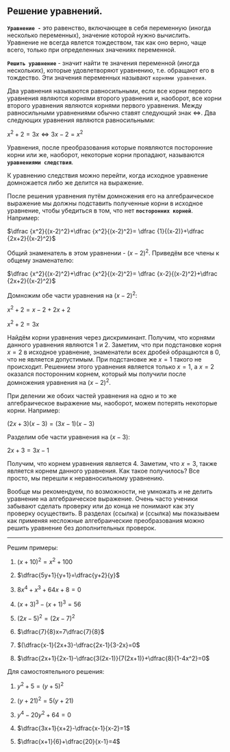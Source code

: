 ## Решение уравнений.

**`Уравнение -`** это равенство, включающее в себя переменную (иногда несколько переменных), значение которой нужно вычислить. Уравнение не всегда явлется тождеством, так как оно верно, чаще всего, только при определенных значениях переменной. 

**`Решить уравнение`** - значит найти те значения переменной (иногда нескольких), которые удовлетворяют уравнению, т.е. обращают его в тождество. Эти значения переменных называют `корнями уравнения`.

Два уравнения называются равносильными, если все корни первого уравнения являются корнями второго уравнения и, наоборот, все корни второго уравнения являются корнями первого уравнения. Между равносильными уравнениями обычно ставят следующий знак $\Leftrightarrow$. Два следующих уравнения являются равносильными:

$x^2+2=3x \Leftrightarrow 3x-2=x^2$

Уравнения, после преобразования которые появляются посторонние корни или же, наоборот, некоторые корни пропадают, называются **`уравнениями следствия`**.

К уравнению следствия можно перейти, когда исходное уравнение домножается либо же делится на выражение. 

После решения уравнения путём домножения его на алгебраическое выражение мы должны подставить полученные корни в исходное уравнение, чтобы убедиться в том, что нет **`посторонних корней`**. Например:

$\dfrac {x^2}{(x-2)^2}+\dfrac {x^2}{(x-2)^2}= \dfrac {1}{(x-2)}+\dfrac {2x+2}{(x-2)^2}$

Общий знаменатель в этом уравнении - $(x-2)^2$. Приведём все члены к общему знаменателю:

$\dfrac {x^2}{(x-2)^2}+\dfrac {x^2}{(x-2)^2}= \dfrac {x-2}{(x-2)^2}+\dfrac {2x+2}{(x-2)^2}$

Домножим обе части уравнения на $(x-2)^2$:

$x^2+2=x-2+2x+2$

$x^2+2=3x$

Найдём корни уравнения через дискриминант. Получим, что корнями данного уравнения являются $1$ и $2$. Заметим, что при подстановке корня $x=2$ в исходное уравнение, знаменатели всех дробей обращаются в 0, что не является допустимым. При подстановке же $x=1$ такого не происходит. Решением этого уравнения является только $x=1$, а $x=2$ оказался посторонним корнем, который мы получили после домножения уравнения на $(x-2)^2$.

При делении же обоих частей уравнения на одно и то же алгебраическое выражение мы, наоборот, можем потерять некоторые корни. Например:

$(2x+3)(x-3)=(3x-1)(x-3)$

Разделим обе части уравнения на $(x-3)$:

$2x+3=3x-1$

Получим, что корнем уравнения является $4$. Заметим, что $x=3$, также является корнем данного уравнения. Как такое получилось? Все просто, мы перешли к неравносильному уравнению.

Вообще мы рекомендуем, по возможности, не умножать и не делить уравнение на алгебраическое выражение. Очень часто ученики забывают сделать проверку или до конца не понимают как эту проверку осуществить. В разделах (ссылка) и (ссылка) мы показываем как применяя несложные алгебраические преобразования можно решить уравнение без дополнительных проверок.



***

Решим примеры:

1) $(x+10)^2=x^2+100$

2) $\dfrac{5y+1}{y+1}=\dfrac{y+2}{y}$

3) $8x^4+x^3+64x+8=0$

4) $(x+3)^3-(x+1)^3=56$

5) $(2x-5)^2=(2x-7)^2$
   
6) $\dfrac{7}{8}x=7\dfrac{7}{8}$

7) $(\dfrac{x-1}{2x+3}-\dfrac{2x-1}{3-2x}=0$

8) $\dfrac{2x+1}{2x-1}-\dfrac{3(2x-1)}{7(2x+1)}+\dfrac{8}{1-4x^2}=0$

Для самостоятельного решения:

1) $y^2+5=(y+5)^2$

2) $(y+21)^2=5(y+21)$

3) $y^4-20y^2+64=0$

4) $\dfrac{3x+1}{x+2}-\dfrac{x-1}{x-2}=1$

5) $\dfrac{x+1}{6}+\dfrac{20}{x-1}=4$